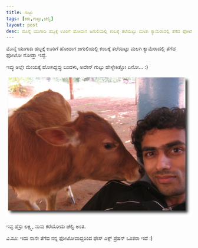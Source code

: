 ```yaml
---
title: ಗುಟ್ಟು
tags: [ಕರು,ಗುಟ್ಟು,ಚೆಲ್ವಿ]
layout: post
desc: ಮೊನ್ನೆ ಯುಗಾದಿ ಹಬ್ಬಕ್ಕೆ ಊರಿಗೆ ಹೋದಾಗ ಜಗುಲಿಯಲ್ಲಿ ಕಂಬಕ್ಕೆ ತಲೆಯಿಟ್ಟು ಮಲಗಿ ಕ್ಯಾಮೆರಾದಲ್ಲಿ ತೆಗೆದ ಫೋಟೋ ನೋಡ್ತಾ ಇದ್ದೆ.
---
```

ಮೊನ್ನೆ ಯುಗಾದಿ ಹಬ್ಬಕ್ಕೆ ಊರಿಗೆ ಹೋದಾಗ ಜಗುಲಿಯಲ್ಲಿ ಕಂಬಕ್ಕೆ ತಲೆಯಿಟ್ಟು ಮಲಗಿ ಕ್ಯಾಮೆರಾದಲ್ಲಿ ತೆಗೆದ ಫೋಟೋ ನೋಡ್ತಾ ಇದ್ದೆ.

ಇವ್ಳು ಅಲ್ಲೇ ಮೇಯಕ್ಕೆ ಹೋಗಿದ್ದವ್ಳು ಬಂದಳು, ಅದೇನ್ ಗುಟ್ಟು ಹೇಳ್ಬೇಕಿತ್ತೋ ಏನೋ... :)  

![ಗುಟ್ಟು](/photo/guttu/m.jpg)

ಇವ್ಳ ಹೆಸ್ರು ಲಕ್ಷ್ಮಿ, ನಾನು ಕರೆಯೋದು ಚೆಲ್ವಿ ಅಂತ. 

ವಿ.ಸೂ: ಇದು ನಾನೇ ತೆಗೆದ ನನ್ನ ಫೋಟೋವಾದ್ದರಿಂದ ಫೇಸ್ ಎಕ್ಸ್ ಪ್ರೆಷನ್ ಒಂತರಾ ಇದೆ :)
